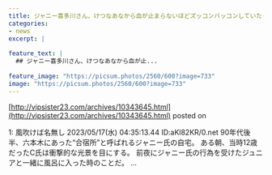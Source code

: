 ```yaml
---
title: ジャニー喜多川さん、けつなあなから血が止まらないほどズッコンバッコンしていた‥
categories:
- news
excerpt: |
  
feature_text: |
  ## ジャニー喜多川さん、けつなあなから血が止...
  
feature_image: "https://picsum.photos/2560/600?image=733"
image: "https://picsum.photos/2560/600?image=733"
---
```


[http://vipsister23.com/archives/10343645.html](http://vipsister23.com/archives/10343645.html)
posted on 

<!--more-->

1: 風吹けば名無し 2023/05/17(水) 04:35:13.44 ID:aKl82KR/0.net 90年代後半、六本木にあった“合宿所”と呼ばれるジャニー氏の自宅。 ある朝、当時12歳だったC氏は衝撃的な光景を目にする。 前夜にジャニー氏の行為を受けたジュニアと一緒に風呂に入った時のことだ。 ...

